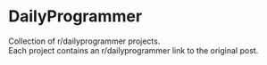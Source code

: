 # DailyProgrammer
Collection of r/dailyprogrammer projects.  
Each project contains an r/dailyprogrammer link to the original post.  
